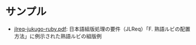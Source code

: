 # サンプル

- [jlreq-jukugo-ruby.pdf](../sample/jlreq-jukugp-ruby.pdf): 日本語組版処理の要件（JLReq）「F. 熟語ルビの配置方法」に例示された熟語ルビの組版例